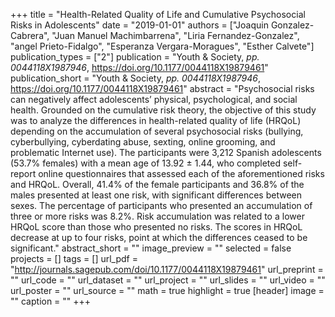+++
title = "Health-Related Quality of Life and Cumulative Psychosocial Risks in Adolescents"
date = "2019-01-01"
authors = ["Joaquin Gonzalez-Cabrera", "Juan Manuel Machimbarrena", "Liria Fernandez-Gonzalez", "angel Prieto-Fidalgo", "Esperanza Vergara-Moragues", "Esther Calvete"]
publication_types = ["2"]
publication = "Youth & Society, _pp. 0044118X1987946_, https://doi.org/10.1177/0044118X19879461"
publication_short = "Youth & Society, _pp. 0044118X1987946_, https://doi.org/10.1177/0044118X19879461"
abstract = "Psychosocial risks can negatively affect adolescents’ physical, psychological, and social health. Grounded on the cumulative risk theory, the objective of this study was to analyze the differences in health-related quality of life (HRQoL) depending on the accumulation of several psychosocial risks (bullying, cyberbullying, cyberdating abuse, sexting, online grooming, and problematic Internet use). The participants were 3,212 Spanish adolescents (53.7% females) with a mean age of 13.92 ± 1.44, who completed self-report online questionnaires that assessed each of the aforementioned risks and HRQoL. Overall, 41.4% of the female participants and 36.8% of the males presented at least one risk, with significant differences between sexes. The percentage of participants who presented an accumulation of three or more risks was 8.2%. Risk accumulation was related to a lower HRQoL score than those who presented no risks. The scores in HRQoL decrease at up to four risks, point at which the differences ceased to be significant."
abstract_short = ""
image_preview = ""
selected = false
projects = []
tags = []
url_pdf = "http://journals.sagepub.com/doi/10.1177/0044118X19879461"
url_preprint = ""
url_code = ""
url_dataset = ""
url_project = ""
url_slides = ""
url_video = ""
url_poster = ""
url_source = ""
math = true
highlight = true
[header]
image = ""
caption = ""
+++
